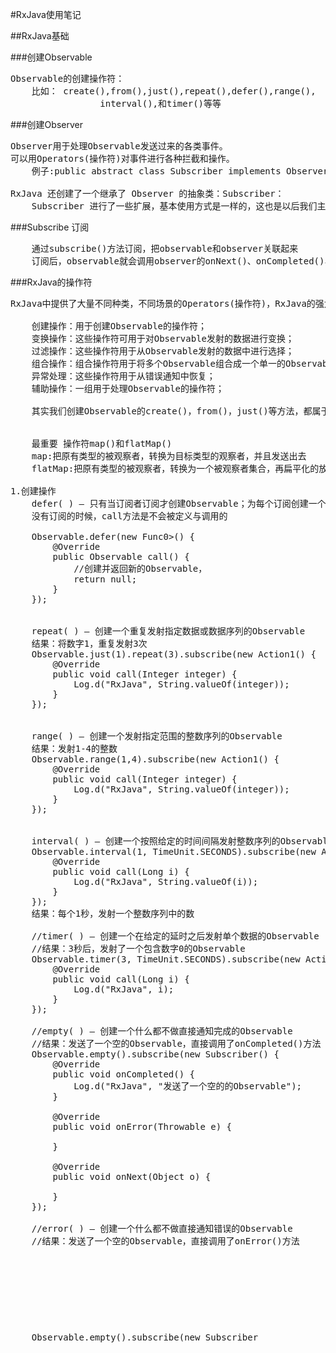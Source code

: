 #RxJava使用笔记

##RxJava基础

###创建Observable 
<pre>
Observable的创建操作符：
	比如： create(),from(),just(),repeat(),defer(),range(),
				 interval(),和timer()等等
</pre>

###创建Observer
<pre>
Observer用于处理Observable发送过来的各类事件。
可以用Operators(操作符)对事件进行各种拦截和操作。
    例子:public abstract class Subscriber<T> implements Observer<T>

RxJava 还创建了一个继承了 Observer 的抽象类：Subscriber：
    Subscriber 进行了一些扩展，基本使用方式是一样的，这也是以后我们主要用到的一个类
</pre>

###Subscribe 订阅
<pre>
    通过subscribe()方法订阅，把observable和observer关联起来
	订阅后，observable就会调用observer的onNext()、onCompleted()、onError()等方法。
</pre>

###RxJava的操作符
<pre>
RxJava中提供了大量不同种类，不同场景的Operators(操作符)，RxJava的强大性就来自于它所定义的操作符。主要分类：

    创建操作：用于创建Observable的操作符；
    变换操作：这些操作符可用于对Observable发射的数据进行变换；
    过滤操作：这些操作符用于从Observable发射的数据中进行选择；
    组合操作：组合操作符用于将多个Observable组合成一个单一的Observable；
    异常处理：这些操作符用于从错误通知中恢复；
    辅助操作：一组用于处理Observable的操作符；

    其实我们创建Observable的create()，from()，just()等方法，都属于创建操作符。那么，让我们通过代码，来看看各种操作符的实现。


    最重要 操作符map()和flatMap()
    map:把原有类型的被观察者，转换为目标类型的观察者，并且发送出去
    flatMap:把原有类型的被观察者，转换为一个被观察者集合，再扁平化的放入一个新的被观察者，最后发送出去

1.创建操作
    defer( ) — 只有当订阅者订阅才创建Observable；为每个订阅创建一个新的Observable
    没有订阅的时候，call方法是不会被定义与调用的

    Observable.defer(new Func0<Observable<Object>>() {
        @Override
        public Observable<Object> call() {
            //创建并返回新的Observable，
            return null;
        }
    });


    repeat( ) — 创建一个重复发射指定数据或数据序列的Observable
    结果：将数字1，重复发射3次
    Observable.just(1).repeat(3).subscribe(new Action1<Integer>() {
        @Override
        public void call(Integer integer) {
            Log.d("RxJava", String.valueOf(integer));
        }
    });


    range( ) — 创建一个发射指定范围的整数序列的Observable
    结果：发射1-4的整数
    Observable.range(1,4).subscribe(new Action1<Integer>() {
        @Override
        public void call(Integer integer) {
            Log.d("RxJava", String.valueOf(integer));
        }
    });


    interval( ) — 创建一个按照给定的时间间隔发射整数序列的Observable
    Observable.interval(1, TimeUnit.SECONDS).subscribe(new Action1<Long>() {
        @Override
        public void call(Long i) {
            Log.d("RxJava", String.valueOf(i));
        }
    });
    结果：每个1秒，发射一个整数序列中的数

    //timer( ) — 创建一个在给定的延时之后发射单个数据的Observable
    //结果：3秒后，发射了一个包含数字0的Observable
    Observable.timer(3, TimeUnit.SECONDS).subscribe(new Action1<Long>() {
        @Override
        public void call(Long i) {
            Log.d("RxJava", i);
        }
    });

    //empty( ) — 创建一个什么都不做直接通知完成的Observable
    //结果：发送了一个空的Observable，直接调用了onCompleted()方法
    Observable.empty().subscribe(new Subscriber<Object>() {
        @Override
        public void onCompleted() {
            Log.d("RxJava", "发送了一个空的的Observable");
        }

        @Override
        public void onError(Throwable e) {

        }

        @Override
        public void onNext(Object o) {

        }
    });

    //error( ) — 创建一个什么都不做直接通知错误的Observable
    //结果：发送了一个空的Observable，直接调用了onError()方法
    Observable.empty().subscribe(new Subscriber<Object>() {
        @Override
        public void onCompleted() {

        }

        @Override
        public void onError(Throwable e) {
           Log.d("RxJava", "发送了一个空的的Observable");
        }

        @Override
        public void onNext(Object o) {

        }
    });


2.变换操作
    scan( ) — 对Observable发射的每一项数据应用一个函数，然后按顺序依次发射每一个值
    结果：将自定义函数应用于数据序列，并将这个函数的结果作为函数下一次的参数1使用，1+0=1，1+2=3 ，3+3=6
    注意：scan返回值是key的值，value还是原来just的那些内容

    Observable.just(1, 2, 3)
        .scan(new Func2<Integer, Integer, Integer>() {
            @Override
            public Integer call(Integer integer, Integer integer2) {
                //自定义函数
                return integer + integer2;
            }
        })
        .subscribe(new Action1<Integer>() {
            @Override
            public void call(Integer integer) {
                Log.d("RxJava", String.valueOf(integer));
            }
    });

    groupBy( ) — 将Observable分拆为Observable集合，将原始Observable发射的数据按Key分组，每一个Observable发射一组不同的数据
    结果：在第一个func1函数中，设置key，最后生成一个Observable集合，并把每一个groupedObservable，并依次发射出去

    Observable.just(1, 2, 3, 4)
        .groupBy(new Func1<Integer, Integer>() {
            @Override
            public Integer call(Integer integer) {
                //这里返回的结果为key
                return integer + 1;
            }
        })
        .subscribe(new Action1<GroupedObservable<Integer, Integer>>() {
            @Override
            public void call(GroupedObservable<Integer, Integer> groupedObservable) {

                groupedObservable.subscribe(new Action1<Integer>() {
                    @Override
                    public void call(Integer integer) {
                        Log.d("RxJava", "key:" + groupedObservable.getKey() + ",value:" + integer);
                    }
                });
            }
        });

    buffer( ) — 它定期从Observable收集数据到一个集合，然后把这些数据集合打包发射，而不是一次发射一个
    结果：buffer()有两个参数count和skip，count指定List的大小，skip指定每次发射一个List需要跳过几个数；buffer(2, 1)：每组2个数，每次跳过1个数，结果如下：
    keye.com.rxjavaobserver D/RxJava: [1, 2]
    keye.com.rxjavaobserver D/RxJava: [4, 5]
    keye.com.rxjavaobserver D/RxJava: [7]

    Observable.just(1, 2, 3, 4,5,6,7)
                  .buffer(2, 1)
                  .subscribe(new Action1<List<Integer>>() {
                      @Override
                      public void call(List<Integer> integers) {
                        Log.d("RxJava", integers + "");
                      }
        });

    window()  定期将来自Observable的数据分拆成一些Observable窗口，然后发射这些窗口，而不是每次发射一项

    Observable.just(1, 2, 3, 4, 5, 6, 7)
                  .window(2, 2)
                  .subscribe(new Action1<Observable<Integer>>() {
                      @Override
                      public void call(Observable<Integer> observable) {
                          Log.d("RxJava", "window" );
                          observable.subscribe(new Action1<Integer>() {
                              @Override
                              public void call(Integer integer) {
                                  Log.d("RxJava", integer + "");
                              }
                          });
                      }
        });

    结果：window()操作符和buffer()类似，都是缓存一段数据集合，再打包发射出去
    buffer返回的是集合类数据结果，而window返回的是observable的单一结果，但是是连续一段时间内发，所以都是缓存一部分数据在发送出去

3.过滤操作
    filter( ) — 过滤数据
    Observable.just(1, 2, 3, 4, 5, 6)
            .filter(new Func1<Integer, Boolean>() {
                @Override
                public Boolean call(Integer integer) {
                    //从数组中，筛选偶数
                    return integer % 2 == 0;
                }
            }).subscribe(new Action1<Integer>() {
                @Override
                 public void call(Integer i) {
                    Log.d("RxJava", String.valueOf(i));
            }
    });

    结果：
    11-06 03:42:04.747 4213-4213/? D/RxJava: 2
    11-06 03:42:04.747 4213-4213/? D/RxJava: 4
    11-06 03:42:04.747 4213-4213/? D/RxJava: 6


    takeLast( ) — 只发射最后的N项数据

    Observable.just(1, 2, 3, 4, 5, 6)
        .takeLast(3)  //取最后3项数据
        .subscribe(new Action1<Integer>() {
            @Override
            public void call(Integer i) {
                Log.d("RxJava", String.valueOf(i));
            }
        });
    结果：
    11-06 03:44:18.307 6379-6379/keye.com.rxjavaobserver D/RxJava: 4
    11-06 03:44:18.307 6379-6379/keye.com.rxjavaobserver D/RxJava: 5
    11-06 03:44:18.307 6379-6379/keye.com.rxjavaobserver D/RxJava: 6


    last( ) — 只发射最后的一项数据
    Observable.just(1, 2, 3, 4, 5, 6)
            .last()
            .subscribe(new Action1<Integer>() {
                @Override
                public void call(Integer i) {
                    Log.d("RxJava", String.valueOf(i));
                }
            });
    结果：
    11-06 03:49:46.710 6582-6582/? D/RxJava: 6


    skip( ) — 跳过开始的N项数据
    Observable.just(1, 2, 3, 4, 5, 6)
            .skip(3)
            .subscribe(new Action1<Integer>() {
                @Override
                public void call(Integer i) {
                    Log.d("RxJava", String.valueOf(i));
                }
            });
    结果：
    11-06 03:49:46.710 6582-6582/? D/RxJava: 4
    11-06 03:49:46.710 6582-6582/? D/RxJava: 5
    11-06 03:49:46.710 6582-6582/? D/RxJava: 6


    take( ) — 只发射开始的N项数据
    Observable.just(1, 2, 3, 4, 5, 6)
            .take(3)
            .subscribe(i -> {
                Log.d("RxJava", String.valueOf(i));
            });
    结果：
    11-06 03:49:46.710 6582-6582/? D/RxJava: 1
    11-06 03:49:46.710 6582-6582/? D/RxJava: 2
    11-06 03:49:46.710 6582-6582/? D/RxJava: 3

    first( ) and takeFirst( ) — 只发射第一项数据，或者满足某种条件的第一项数据
    Observable.just(1, 2, 3, 4, 5, 6)
            .first()
            .subscribe(i -> {
                Log.d("RxJava", String.valueOf(i));
            });
    结果：
    11-06 03:49:46.710 6582-6582/? D/RxJava: 1


    elementAt( ) — 发射第N项数据
    Observable.just(1, 2, 3, 4, 5, 6)
            .elementAt(3)
            .subscribe(i -> {
                Log.d("RxJava", String.valueOf(i));
            });
    结果：
    11-06 03:49:46.710 6582-6582/? D/RxJava: 4

    sample( ) or throttleLast( ) — 定期发射Observable最近的数据
    Observable.interval(1,TimeUnit.SECONDS)
            .sample(4, TimeUnit.SECONDS)
            .subscribe(i -> {
                Log.d("RxJava", String.valueOf(i));
            });
    结果：interval()每隔一秒发送整数序列，sample()每隔4秒，获取Observable的数据，结果如下：
    -16618/keye.com.rxjavaobserver D/RxJava: 3
    -16618/keye.com.rxjavaobserver D/RxJava: 6
    -16618/keye.com.rxjavaobserver D/RxJava: 10
    -16618/keye.com.rxjavaobserver D/RxJava: 14
    -16618/keye.com.rxjavaobserver D/RxJava: 18
    -16618/keye.com.rxjavaobserver D/RxJava: 22


    debounce( ) — 只有当Observable在指定的时间后还没有发射数据时，才发射一个数据
    Observable.create(new Observable.OnSubscribe<Integer>() {
        @Override
        public void call(Subscriber<? super Integer> subscriber) {
            try {
                for (int i = 1; i < 10; i++) {
                    subscriber.onNext(i);
                    Thread.sleep(i * 1000); //每次发送，延迟i*1秒
                }
                subscriber.onCompleted();
            } catch (Exception e) {
                subscriber.onError(e);
            }
        }
    })
            .subscribeOn(Schedulers.newThread())
            .debounce(3000, TimeUnit.MILLISECONDS) //3秒没有数据，则发送
            .subscribe(new Action1<Integer>() {
                @Override
                public void call(Integer integer) {
                    Log.d("RxJava", String.valueOf(integer));
                }
            });
    结果：前3个数延迟短，没有触发debounce()操作符，第4个数延迟3秒，debounce()生效
    30534-30550/keye.com.rxjavaobserver D/RxJava: 4
    30534-30550/keye.com.rxjavaobserver D/RxJava: 5
    30534-30550/keye.com.rxjavaobserver D/RxJava: 6
    30534-30550/keye.com.rxjavaobserver D/RxJava: 7
    30534-30550/keye.com.rxjavaobserver D/RxJava: 8


    distinct( ) — 过滤掉重复数据
    Observable.just(1, 2, 1, 4, 1, 6)
            .distinct()
            .subscribe(i -> {
                Log.d("RxJava", String.valueOf(i));
            });
    结果：
    11-06 04:38:49.987 19504-19504/keye.com.rxjavaobserver D/RxJava: 1
    11-06 04:38:49.987 19504-19504/keye.com.rxjavaobserver D/RxJava: 2
    11-06 04:38:49.987 19504-19504/keye.com.rxjavaobserver D/RxJava: 4
    11-06 04:38:49.988 19504-19504/keye.com.rxjavaobserver D/RxJava: 6


    ofType( ) — 只发射指定类型的数据
    Observable.just(1, "2", 3, "4", 5, 6)
            .ofType(Integer.class)
            .subscribe(i -> {
                Log.d("RxJava", String.valueOf(i));
            });
    结果：
    11-06 04:44:28.321 25785-25785/keye.com.rxjavaobserver D/RxJava: 1
    11-06 04:44:28.321 25785-25785/keye.com.rxjavaobserver D/RxJava: 3
    11-06 04:44:28.321 25785-25785/keye.com.rxjavaobserver D/RxJava: 5
    11-06 04:44:28.321 25785-25785/keye.com.rxjavaobserver D/RxJava: 6
</pre>

###线程控制-Scheduler
<pre>
1.Scheduler的API：
用于控制操作符和被观察者事件，所执行的线程
不同的调度器，对应不同的线程

调度器的分类
Schedulers.immediate():默认线程
Schedulers.newThread():新建线程
Schedulers.io():适用于I/O操作(线程池)
Schedulers.computation():适用于计算工作（线程池）
Schedulers.trampoline():当前线程，队列执行

如何进行线程调度?
subscribeOn():指定subscribe()所发生的线程，即Observable.OnSubscribe被激活时所处的线程。或者叫事件产生的线程
observeOn():指定Subscriber所运行的线程。获取叫时间消费的线程

在哪里产生事件就在那里消费事件，但是消费事件的时候可以选择多种线程调度方式，但是生产仅有一种方式
subscribeOn仅仅调用离自己最近的线程，所以只能调用一次
observeOn能调用多次

</pre>

###
<pre>

</pre>
###
<pre>

</pre>

###
<pre>

</pre>

###
<pre>

</pre>
###
<pre>

</pre>
###
<pre>

</pre>
###
<pre>

</pre>
